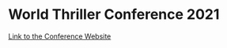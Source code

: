 # World Thriller Conference 2021
[Link to the Conference Website](https://world-thriller-authors-conference-samimeadad.netlify.app/)